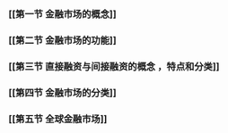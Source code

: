 ### [[第一节 金融市场的概念]]

### [[第二节 金融市场的功能]]

### [[第三节 直接融资与间接融资的概念 ，特点和分类]]

### [[第四节 金融市场的分类]]

### [[第五节 全球金融市场]]


